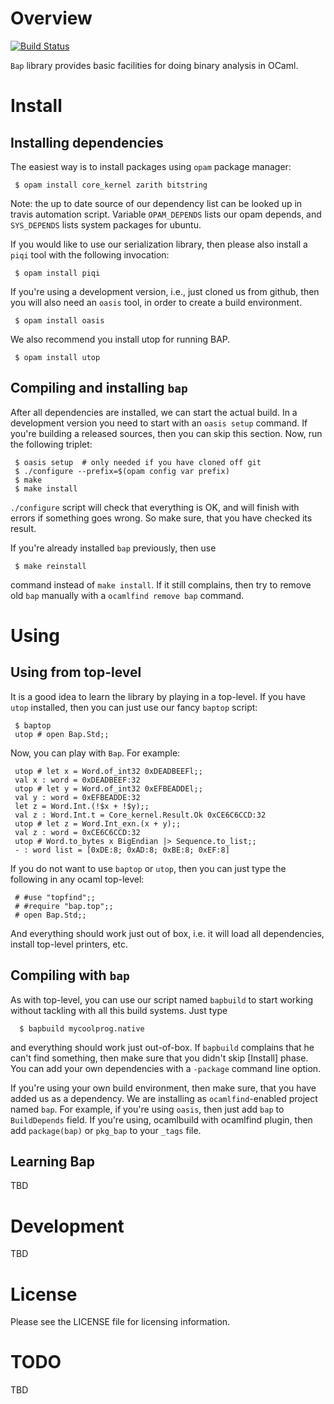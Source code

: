 # Overview
[![Build Status](https://travis-ci.org/BinaryAnalysisPlatform/bap.svg?branch=master)](https://travis-ci.org/BinaryAnalysisPlatform/bap)

`Bap` library provides basic facilities for doing binary analysis in OCaml.

# Install

## Installing dependencies

The easiest way is to install packages using `opam` package manager:

```
 $ opam install core_kernel zarith bitstring
```

Note: the up to date source of our dependency list can be looked up in
travis automation script. Variable `OPAM_DEPENDS` lists our opam depends, and
`SYS_DEPENDS` lists system packages for ubuntu. 

If you would like to use our serialization library, then please also
install a `piqi` tool with the following invocation:

```
 $ opam install piqi
```

If you're using a development version, i.e., just cloned us from github,
then you will also need an `oasis` tool, in order to create a build
environment.

```
 $ opam install oasis
```

We also recommend you install utop for running BAP.  

```
 $ opam install utop
```

## Compiling and installing `bap`

After all dependencies are installed, we can start the actual
build. In a development version you need to start with an `oasis
setup` command. If you're building a released sources, then you can
skip this section. Now, run the following triplet:

```
 $ oasis setup  # only needed if you have cloned off git
 $ ./configure --prefix=$(opam config var prefix)
 $ make
 $ make install
```

`./configure` script will check that everything is OK, and will finish
with errors if something goes wrong. So make sure, that you have
checked its result.

If you're already installed `bap` previously, then use

```
 $ make reinstall
```

command instead of `make install`. If it still complains, then try to
remove old `bap` manually with a `ocamlfind remove bap`
command.

# Using

## Using from top-level

It is a good idea to learn the library by playing in a top-level. If
you have `utop` installed, then you can just use our fancy `baptop`
script:

```
 $ baptop
 utop # open Bap.Std;;
```

Now, you can play with `Bap`. For example:

```
 utop # let x = Word.of_int32 0xDEADBEEFl;;
 val x : word = 0xDEADBEEF:32
 utop # let y = Word.of_int32 0xEFBEADDEl;;
 val y : word = 0xEFBEADDE:32
 let z = Word.Int.(!$x + !$y);;
 val z : Word.Int.t = Core_kernel.Result.Ok 0xCE6C6CCD:32
 utop # let z = Word.Int_exn.(x + y);;
 val z : word = 0xCE6C6CCD:32
 utop # Word.to_bytes x BigEndian |> Sequence.to_list;;
 - : word list = [0xDE:8; 0xAD:8; 0xBE:8; 0xEF:8]
```

If you do not want to use `baptop` or `utop`, then you can just type
the following in any ocaml top-level:

```
 # #use "topfind";;
 # #require "bap.top";;
 # open Bap.Std;;
```

And everything should work just out of box, i.e. it will load all
dependencies, install top-level printers, etc.


## Compiling with `bap`

As with top-level, you can use our script named `bapbuild` to start
working without tackling with all this build systems. Just type

```
  $ bapbuild mycoolprog.native
```

and everything should work just out-of-box. If `bapbuild` complains
that he can't find something, then make sure that you didn't skip
[Install] phase. You can add your own dependencies with a `-package` 
command line option.

If you're using your own build environment, then make sure, that you have
added us as a dependency. We are installing as `ocamlfind`-enabled
project named `bap`. For example, if you're using `oasis`,
then just add `bap` to `BuildDepends` field. If you're using,
ocamlbuild with ocamlfind plugin, then add `package(bap)` or
`pkg_bap` to your `_tags` file.

## Learning Bap

TBD


# Development

TBD


# License
Please see the LICENSE file for licensing information.

# TODO

TBD
